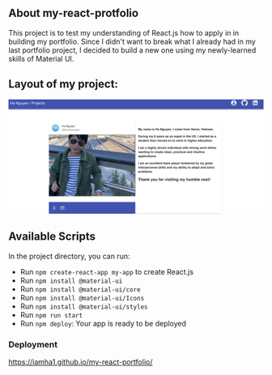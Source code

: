 ## About my-react-protfolio 

This project is to test my understanding of React.js how to apply in in building my portfolio. Since I didn't want to break what I already had in my last portfolio project, I decided to build a new one using my newly-learned skills of Material UI. 

## Layout of my project:

![screenshot of the project](public/img/front.jpg)

## Available Scripts

In the project directory, you can run:

- Run `npm create-react-app my-app` to create React.js
- Run `npm install @material-ui`
- Run `npm install @material-ui/core`
- Run `npm install @material-ui/Icons`
- Run `npm install @material-ui/styles`
- Run `npm run start`
- Run `npm deploy`: Your app is ready to be deployed

### Deployment

https://iamha1.github.io/my-react-portfolio/


